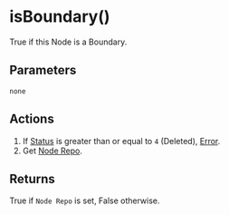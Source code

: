 # isBoundary()
True if this Node is a Boundary.

## Parameters

`none`

## Actions

1. If [Status](../definition/element-status.md) is greater than or equal to `4` (Deleted), [Error](../definition/error.md).
1. Get [Node Repo](../definition/node-repo.md).

## Returns

True if `Node Repo` is set, False otherwise.